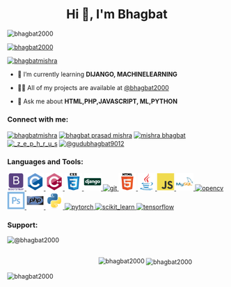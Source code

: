 

<h1 align="center">Hi 👋, I'm Bhagbat</h1>
<p align="left"> <img src=https://komarev.com/ghpvc/?username=your-github-username&color=green alt="bhagbat2000" /> </p>

<p align="left"> <a href="https://github.com/ryo-ma/github-profile-trophy"><img src="https://github-profile-trophy.vercel.app/?username=bhagbat2000" alt="bhagbat2000" /></a> </p>

<p align="left"> <a href="https://twitter.com/bhagbatmishra" target="blank"><img src="https://img.shields.io/twitter/follow/bhagbatmishra?logo=twitter&style=for-the-badge" alt="bhagbatmishra" /></a> </p>

- 🌱 I’m currently learning **DIJANGO, MACHINELEARNING**

- 👨‍💻 All of my projects are available at [@bhagbat2000](@bhagbat2000)

- 💬 Ask me about **HTML,PHP,JAVASCRIPT, ML,PYTHON**

<h3 align="left">Connect with me:</h3>
<p align="left">
<a href="https://twitter.com/bhagbatmishra" target="blank"><img align="center" src="https://raw.githubusercontent.com/rahuldkjain/github-profile-readme-generator/neutral-icons/src/images/icons/Social/twitter.svg" alt="bhagbatmishra" height="30" width="40" /></a>
<a href="https://linkedin.com/in/bhagbat prasad mishra" target="blank"><img align="center" src="https://raw.githubusercontent.com/rahuldkjain/github-profile-readme-generator/neutral-icons/src/images/icons/Social/linked-in-alt.svg" alt="bhagbat prasad mishra" height="30" width="40" /></a>
<a href="https://fb.com/mishra bhagbat" target="blank"><img align="center" src="https://raw.githubusercontent.com/rahuldkjain/github-profile-readme-generator/neutral-icons/src/images/icons/Social/facebook.svg" alt="mishra bhagbat" height="30" width="40" /></a>
<a href="https://instagram.com/_z_e_p_h_r_u_s" target="blank"><img align="center" src="https://raw.githubusercontent.com/rahuldkjain/github-profile-readme-generator/neutral-icons/src/images/icons/Social/instagram.svg" alt="_z_e_p_h_r_u_s" height="30" width="40" /></a>
<a href="https://www.hackerrank.com/@gudubhagbat9012" target="blank"><img align="center" src="https://raw.githubusercontent.com/rahuldkjain/github-profile-readme-generator/neutral-icons/src/images/icons/Social/hackerrank.svg" alt="@gudubhagbat9012" height="30" width="40" /></a>
</p>

<h3 align="left">Languages and Tools:</h3>
<p align="left"> <a href="https://getbootstrap.com" target="_blank"> <img src="https://raw.githubusercontent.com/devicons/devicon/master/icons/bootstrap/bootstrap-plain-wordmark.svg" alt="bootstrap" width="40" height="40"/> </a> <a href="https://www.cprogramming.com/" target="_blank"> <img src="https://raw.githubusercontent.com/devicons/devicon/master/icons/c/c-original.svg" alt="c" width="40" height="40"/> </a> <a href="https://www.w3schools.com/cpp/" target="_blank"> <img src="https://raw.githubusercontent.com/devicons/devicon/master/icons/cplusplus/cplusplus-original.svg" alt="cplusplus" width="40" height="40"/> </a> <a href="https://www.w3schools.com/css/" target="_blank"> <img src="https://raw.githubusercontent.com/devicons/devicon/master/icons/css3/css3-original-wordmark.svg" alt="css3" width="40" height="40"/> </a> <a href="https://www.djangoproject.com/" target="_blank"> <img src="https://raw.githubusercontent.com/devicons/devicon/master/icons/django/django-original.svg" alt="django" width="40" height="40"/> </a> <a href="https://git-scm.com/" target="_blank"> <img src="https://www.vectorlogo.zone/logos/git-scm/git-scm-icon.svg" alt="git" width="40" height="40"/> </a> <a href="https://www.w3.org/html/" target="_blank"> <img src="https://raw.githubusercontent.com/devicons/devicon/master/icons/html5/html5-original-wordmark.svg" alt="html5" width="40" height="40"/> </a> <a href="https://www.java.com" target="_blank"> <img src="https://raw.githubusercontent.com/devicons/devicon/master/icons/java/java-original.svg" alt="java" width="40" height="40"/> </a> <a href="https://developer.mozilla.org/en-US/docs/Web/JavaScript" target="_blank"> <img src="https://raw.githubusercontent.com/devicons/devicon/master/icons/javascript/javascript-original.svg" alt="javascript" width="40" height="40"/> </a> <a href="https://www.mysql.com/" target="_blank"> <img src="https://raw.githubusercontent.com/devicons/devicon/master/icons/mysql/mysql-original-wordmark.svg" alt="mysql" width="40" height="40"/> </a> <a href="https://opencv.org/" target="_blank"> <img src="https://www.vectorlogo.zone/logos/opencv/opencv-icon.svg" alt="opencv" width="40" height="40"/> </a> <a href="https://www.photoshop.com/en" target="_blank"> <img src="https://raw.githubusercontent.com/devicons/devicon/master/icons/photoshop/photoshop-line.svg" alt="photoshop" width="40" height="40"/> </a> <a href="https://www.php.net" target="_blank"> <img src="https://raw.githubusercontent.com/devicons/devicon/master/icons/php/php-original.svg" alt="php" width="40" height="40"/> </a> <a href="https://www.python.org" target="_blank"> <img src="https://raw.githubusercontent.com/devicons/devicon/master/icons/python/python-original.svg" alt="python" width="40" height="40"/> </a> <a href="https://pytorch.org/" target="_blank"> <img src="https://www.vectorlogo.zone/logos/pytorch/pytorch-icon.svg" alt="pytorch" width="40" height="40"/> </a> <a href="https://scikit-learn.org/" target="_blank"> <img src="https://upload.wikimedia.org/wikipedia/commons/0/05/Scikit_learn_logo_small.svg" alt="scikit_learn" width="40" height="40"/> </a> <a href="https://www.tensorflow.org" target="_blank"> <img src="https://www.vectorlogo.zone/logos/tensorflow/tensorflow-icon.svg" alt="tensorflow" width="40" height="40"/> </a> </p>

<h3 align="left">Support:</h3>
<p><a href="https://www.buymeacoffee.com/@bhagbat2000"> <img align="left" src="https://cdn.buymeacoffee.com/buttons/v2/default-yellow.png" height="50" width="210" alt="@bhagbat2000" /></a></p><br><br>

<p><img align="left" src="https://github-readme-stats.vercel.app/api/top-langs?username=bhagbat2000&show_icons=true&locale=en&layout=compact" alt="bhagbat2000" /></p>

<p>&nbsp;<img align="center" src="https://github-readme-stats.vercel.app/api?username=bhagbat2000&show_icons=true&locale=en" alt="bhagbat2000" /></p>

<p><img align="center" src="https://github-readme-streak-stats.herokuapp.com/?user=bhagbat2000&" alt="bhagbat2000" /></p>
